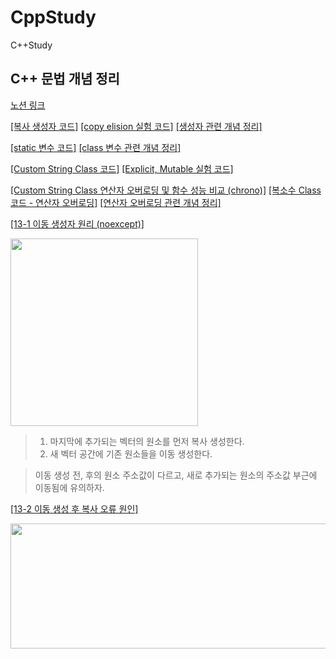 # CppStudy
 C++Study
## C++ 문법 개념 정리
[노션 링크](https://phrygian-kitten-eda.notion.site/C-CS-7ec928eb101844a399b81414ff94cc15?pvs=4)

[[복사 생성자 코드]](https://github.com/MIN-JU-CHO/CppStudy/blob/main/5_3_CopyConstructor.cpp)
[[copy elision 실험 코드]](https://github.com/MIN-JU-CHO/CppStudy/blob/main/5_4_CopyElision.cpp)
[[생성자 관련 개념 정리]](https://phrygian-kitten-eda.notion.site/C-CS-7ec928eb101844a399b81414ff94cc15?pvs=4)

[[static 변수 코드]](https://github.com/MIN-JU-CHO/CppStudy/blob/main/5_4_ClassStaticVar.cpp)
[[class 변수 관련 개념 정리]](https://phrygian-kitten-eda.notion.site/C-CS-7ec928eb101844a399b81414ff94cc15?pvs=4)

[[Custom String Class 코드]](https://github.com/MIN-JU-CHO/CppStudy/blob/main/5_5_StringClass.cpp)
[[Explicit, Mutable 실험 코드]](https://github.com/MIN-JU-CHO/CppStudy/blob/main/5_6_ExplicitMutable.cpp)

[[Custom String Class 연산자 오버로딩 및 함수 성능 비교 (chrono)]](https://github.com/MIN-JU-CHO/CppStudy/blob/main/6_1_Overloading.cpp)
[[복소수 Class 코드 - 연산자 오버로딩]](https://github.com/MIN-JU-CHO/CppStudy/blob/main/6_1_ComplexNumber.cpp)
[[연산자 오버로딩 관련 개념 정리]](https://phrygian-kitten-eda.notion.site/C-CS-7ec928eb101844a399b81414ff94cc15?pvs=4)

[[13-1 이동 생성자 원리 (noexcept)]](https://github.com/MIN-JU-CHO/CppStudy/blob/main/13_1_RValueReference.cpp)

<img src="https://github.com/MIN-JU-CHO/CppStudy/assets/60171052/e391a6d3-7c01-4de1-8a8f-0c82e17cfb4e.png" width="300" height="300"/>

> 1. 마지막에 추가되는 벡터의 원소를 먼저 복사 생성한다.
> 2. 새 벡터 공간에 기존 원소들을 이동 생성한다.

> 이동 생성 전, 후의 원소 주소값이 다르고, 새로 추가되는 원소의 주소값 부근에 이동됨에 유의하자.

[[13-2 이동 생성 후 복사 오류 원인]](https://phrygian-kitten-eda.notion.site/48635dea1834494ab45c05ac702f1239?pvs=4)

<img src="https://github.com/MIN-JU-CHO/CppStudy/assets/60171052/6764f9bb-7836-4bd4-95ee-af05adbf0eb6.png" width="800" height="200"/>
